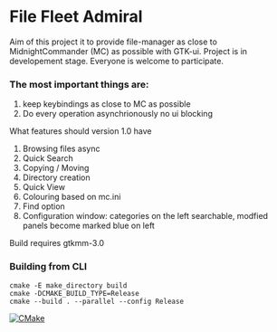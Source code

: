 # File Fleet Admiral

Aim of this project it to provide file-manager as close to MidnightCommander (MC) as possible with GTK-ui.
Project is in developement stage. Everyone is welcome to participate.

### The most important things are: 
1. keep keybindings as close to MC as possible
2. Do every operation asynchrionously no ui blocking

What features should version 1.0 have
1) Browsing files async
2) Quick Search
3) Copying / Moving
4) Directory creation
5) Quick View
6) Colouring based on mc.ini
7) Find option
8) Configuration window: categories on the left searchable, modfied panels become marked blue on left


Build requires gtkmm-3.0

### Building from CLI
```
cmake -E make_directory build 
cmake -DCMAKE_BUILD_TYPE=Release
cmake --build . --parallel --config Release
```

[![CMake](https://github.com/Krandelbord/file-fleet-admiral/actions/workflows/cmake.yml/badge.svg)](https://github.com/Krandelbord/file-fleet-admiral/actions/workflows/cmake.yml)

